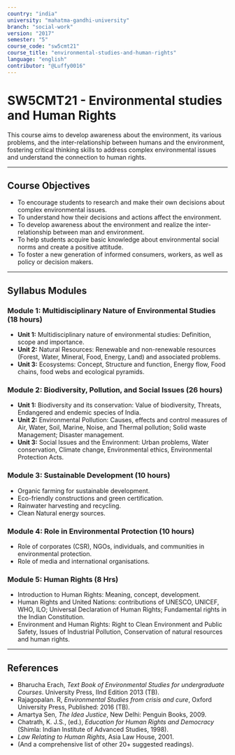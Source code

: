 ```yaml
---
country: "india"
university: "mahatma-gandhi-university"
branch: "social-work"
version: "2017"
semester: "5"
course_code: "sw5cmt21"
course_title: "environmental-studies-and-human-rights"
language: "english"
contributor: "@Luffy0016"
---
```

# SW5CMT21 - Environmental studies and Human Rights

This course aims to develop awareness about the environment, its various problems, and the inter-relationship between humans and the environment, fostering critical thinking skills to address complex environmental issues and understand the connection to human rights.

---
## Course Objectives

* To encourage students to research and make their own decisions about complex environmental issues.
* To understand how their decisions and actions affect the environment.
* To develop awareness about the environment and realize the inter-relationship between man and environment.
* To help students acquire basic knowledge about environmental social norms and create a positive attitude.
* To foster a new generation of informed consumers, workers, as well as policy or decision makers.

---
## Syllabus Modules

### Module 1: Multidisciplinary Nature of Environmental Studies (18 hours)
* **Unit 1:** Multidisciplinary nature of environmental studies: Definition, scope and importance.
* **Unit 2:** Natural Resources: Renewable and non-renewable resources (Forest, Water, Mineral, Food, Energy, Land) and associated problems.
* **Unit 3:** Ecosystems: Concept, Structure and function, Energy flow, Food chains, food webs and ecological pyramids.

### Module 2: Biodiversity, Pollution, and Social Issues (26 hours)
* **Unit 1:** Biodiversity and its conservation: Value of biodiversity, Threats, Endangered and endemic species of India.
* **Unit 2:** Environmental Pollution: Causes, effects and control measures of Air, Water, Soil, Marine, Noise, and Thermal pollution; Solid waste Management; Disaster management.
* **Unit 3:** Social Issues and the Environment: Urban problems, Water conservation, Climate change, Environmental ethics, Environmental Protection Acts.

### Module 3: Sustainable Development (10 hours)
* Organic farming for sustainable development.
* Eco-friendly constructions and green certification.
* Rainwater harvesting and recycling.
* Clean Natural energy sources.

### Module 4: Role in Environmental Protection (10 hours)
* Role of corporates (CSR), NGOs, individuals, and communities in environmental protection.
* Role of media and international organisations.

### Module 5: Human Rights (8 Hrs)
* Introduction to Human Rights: Meaning, concept, development.
* Human Rights and United Nations: contributions of UNESCO, UNICEF, WHO, ILO; Universal Declaration of Human Rights; Fundamental rights in the Indian Constitution.
* Environment and Human Rights: Right to Clean Environment and Public Safety, Issues of Industrial Pollution, Conservation of natural resources and human rights.

---
## References
* Bharucha Erach, *Text Book of Environmental Studies for undergraduate Courses*. University Press, IInd Edition 2013 (TB).
* Rajagopalan. R, *Environmental Studies from crisis and cure*, Oxford University Press, Published: 2016 (TB).
* Amartya Sen, *The Idea Justice*, New Delhi: Penguin Books, 2009.
* Chatrath, K. J.S., (ed.), *Education for Human Rights and Democracy* (Shimla: Indian Institute of Advanced Studies, 1998).
* *Law Relating to Human Rights*, Asia Law House, 2001.
* (And a comprehensive list of other 20+ suggested readings).